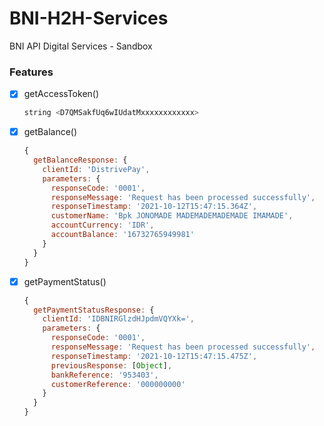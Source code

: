 # BNI-H2H-Services
BNI API Digital Services - Sandbox

### Features
- [x] getAccessToken()
  ```js
  string <D7QMSakfUq6wIUdatMxxxxxxxxxxxx>
  ```

- [x] getBalance()
  ```js
  {
    getBalanceResponse: {
      clientId: 'DistrivePay',
      parameters: {
        responseCode: '0001',
        responseMessage: 'Request has been processed successfully',
        responseTimestamp: '2021-10-12T15:47:15.364Z',
        customerName: 'Bpk JONOMADE MADEMADEMADEMADE IMAMADE',
        accountCurrency: 'IDR',
        accountBalance: '16732765949981'
      }
    }
  }
  ```

- [x] getPaymentStatus()
  ```js
  {
    getPaymentStatusResponse: {
      clientId: 'IDBNIRGlzdHJpdmVQYXk=',
      parameters: {
        responseCode: '0001',
        responseMessage: 'Request has been processed successfully',
        responseTimestamp: '2021-10-12T15:47:15.475Z',
        previousResponse: [Object],
        bankReference: '953403',
        customerReference: '000000000'
      }
    }
  }
  ```
